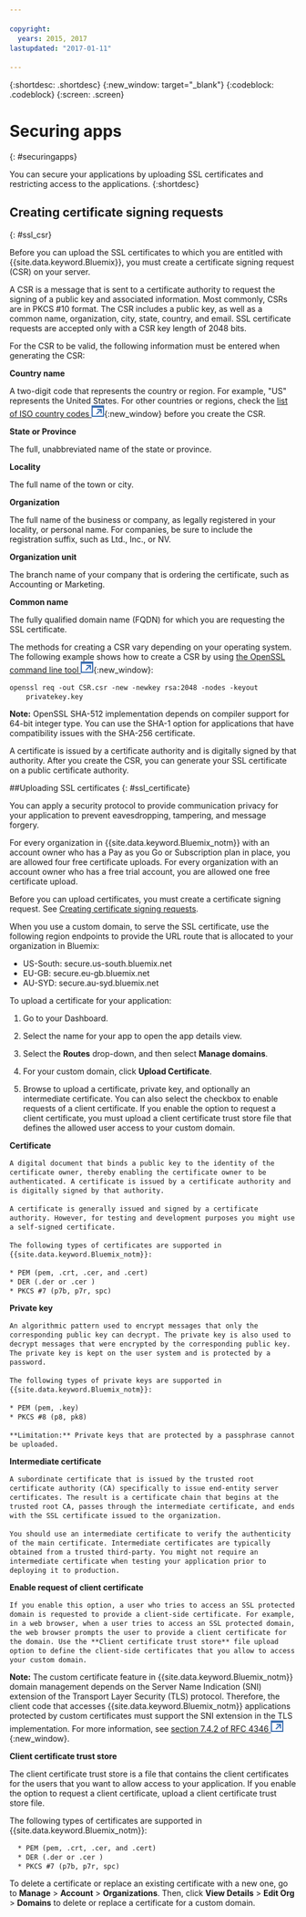 ```yaml
---

copyright:
  years: 2015, 2017
lastupdated: "2017-01-11"

---
```



{:shortdesc: .shortdesc}
{:new_window: target="_blank"}
{:codeblock: .codeblock}
{:screen: .screen}

# Securing apps
{: #securingapps}


You can secure your applications by uploading SSL certificates and restricting access to the applications.
{:shortdesc}

## Creating certificate signing requests
{: #ssl_csr}

Before you can upload the SSL certificates to which you are entitled with {{site.data.keyword.Bluemix}}, you must create a certificate signing request (CSR) on your server.

A CSR is a message that is sent to a certificate authority to request the signing of a public key and associated information. Most commonly, CSRs are in PKCS #10 format. The CSR includes a public key, as well as a common name, organization, city, state, country, and email. SSL certificate requests are accepted only with a CSR key length of 2048 bits.

For the CSR to be valid, the following information must be entered when generating the CSR:

**Country name**

  A two-digit code that represents the country or region. For example, "US" represents the United States. For other countries or regions, check the [list of ISO country codes ![External link icon](../icons/launch-glyph.svg)](https://www.iso.org/obp/ui/#search){:new_window} before you create the CSR.

**State or Province**

  The full, unabbreviated name of the state or province.

**Locality**

  The full name of the town or city.

**Organization**

  The full name of the business or company, as legally registered in your locality, or personal name. For companies, be sure to include the registration suffix, such as Ltd., Inc., or NV.

**Organization unit**

  The branch name of your company that is ordering the certificate, such as Accounting or Marketing.

**Common name**

  The fully qualified domain name (FQDN) for which you are requesting the SSL certificate.

The methods for creating a CSR vary depending on your operating system. The following example shows how to create a CSR by using [the OpenSSL command line tool ![External link icon](../icons/launch-glyph.svg)](http://www.openssl.org/){:new_window}:

```
openssl req -out CSR.csr -new -newkey rsa:2048 -nodes -keyout
    privatekey.key
```

**Note:** OpenSSL SHA-512 implementation depends on compiler support for 64-bit integer type. You can use the SHA-1 option for applications that have compatibility issues with the SHA-256 certificate.

A certificate is issued by a certificate authority and is digitally signed by that authority. After you create the CSR, you can generate your SSL certificate on a public certificate authority.

##Uploading SSL certificates
{: #ssl_certificate}

You can apply a security protocol to provide communication privacy for your application to prevent eavesdropping, tampering, and message forgery.

For every organization in {{site.data.keyword.Bluemix_notm}} with an account owner who has a Pay as you Go or Subscription plan in place, you are allowed four free certificate uploads. For every organization with an account owner who has a free trial account, you are allowed one free certificate upload.

Before you can upload certificates, you must create a certificate signing request. See [Creating certificate signing requests](#ssl_csr).

When you use a custom domain, to serve the SSL certificate, use the following region endpoints to provide the URL route that is allocated to your organization in Bluemix:

  * US-South: secure.us-south.bluemix.net
  * EU-GB: secure.eu-gb.bluemix.net
  * AU-SYD: secure.au-syd.bluemix.net


To upload a certificate for your application:

1. Go to your Dashboard.

2. Select the name for your app to open the app details view.

3. Select the **Routes** drop-down, and then select **Manage domains**.

3. For your custom domain, click **Upload Certificate**.

4. Browse to upload a certificate, private key, and optionally an intermediate certificate. You can also select the checkbox to enable requests of a client certificate. If you enable the option to request a client certificate, you must upload a client certificate trust store file that defines the allowed user access to your custom domain.

  **Certificate**

    A digital document that binds a public key to the identity of the certificate owner, thereby enabling the certificate owner to be authenticated. A certificate is issued by a certificate authority and is digitally signed by that authority.

    A certificate is generally issued and signed by a certificate authority. However, for testing and development purposes you might use a self-signed certificate.

    The following types of certificates are supported in {{site.data.keyword.Bluemix_notm}}:

	* PEM (pem, .crt, .cer, and .cert)
	* DER (.der or .cer )
	* PKCS #7 (p7b, p7r, spc)

  **Private key**

    An algorithmic pattern used to encrypt messages that only the corresponding public key can decrypt. The private key is also used to decrypt messages that were encrypted by the corresponding public key. The private key is kept on the user system and is protected by a password.

    The following types of private keys are supported in {{site.data.keyword.Bluemix_notm}}:

    * PEM (pem, .key)
    * PKCS #8 (p8, pk8)

    **Limitation:** Private keys that are protected by a passphrase cannot be uploaded.

  **Intermediate certificate**

    A subordinate certificate that is issued by the trusted root certificate authority (CA) specifically to issue end-entity server certificates. The result is a certificate chain that begins at the trusted root CA, passes through the intermediate certificate, and ends with the SSL certificate issued to the organization.

    You should use an intermediate certificate to verify the authenticity of the main certificate. Intermediate certificates are typically obtained from a trusted third-party. You might not require an intermediate certificate when testing your application prior to deploying it to production.

  **Enable request of client certificate**

    If you enable this option, a user who tries to access an SSL protected domain is requested to provide a client-side certificate. For example, in a web browser, when a user tries to access an SSL protected domain, the web browser prompts the user to provide a client certificate for the domain. Use the **Client certificate trust store** file upload option to define the client-side certificates that you allow to access your custom domain.

  **Note:** The custom certificate feature in {{site.data.keyword.Bluemix_notm}} domain management depends on the Server Name Indication (SNI) extension of the Transport Layer Security (TLS) protocol. Therefore, the client code that accesses {{site.data.keyword.Bluemix_notm}} applications protected by custom certificates must support the SNI extension in the TLS implementation. For more information, see [section 7.4.2 of RFC 4346 ![External link icon](../icons/launch-glyph.svg)](http://tools.ietf.org/html/rfc4346#section-7.4.2){:new_window}.

  **Client certificate trust store**

  The client certificate trust store is a file that contains the client certificates for the users that you want to allow access to your application. If you enable the option to request a client certificate, upload a client certificate trust store file.

   The following types of certificates are supported in {{site.data.keyword.Bluemix_notm}}:

      * PEM (pem, .crt, .cer, and .cert)
	  * DER (.der or .cer )
      * PKCS #7 (p7b, p7r, spc)

To delete a certificate or replace an existing certificate with a new one, go to **Manage** > **Account** > **Organizations**. Then, click **View Details** > **Edit Org** > **Domains** to delete or replace a certificate for a custom domain.
